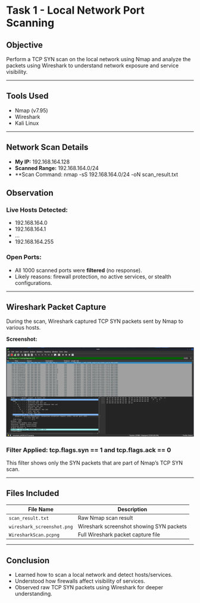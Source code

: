 # Task 1 - Local Network Port Scanning

## Objective
Perform a TCP SYN scan on the local network using Nmap and analyze the packets using Wireshark to understand network exposure and service visibility.

---

## Tools Used
- Nmap (v7.95)
- Wireshark
- Kali Linux

---

## Network Scan Details
- **My IP:** 192.168.164.128
- **Scanned Range:** 192.168.164.0/24
- **Scan Command: nmap -sS 192.168.164.0/24 -oN scan_result.txt

## Observation

### Live Hosts Detected:
- 192.168.164.0  
- 192.168.164.1  
- ...  
- 192.168.164.255

### Open Ports:
- All 1000 scanned ports were **filtered** (no response).
- Likely reasons: firewall protection, no active services, or stealth configurations.

---

## Wireshark Packet Capture

During the scan, Wireshark captured TCP SYN packets sent by Nmap to various hosts.

**Screenshot:**

![Wireshark TCP SYN](wireshark_screenshot.png)

### Filter Applied: tcp.flags.syn == 1 and tcp.flags.ack == 0

This filter shows only the SYN packets that are part of Nmap’s TCP SYN scan.

---

## Files Included

| File Name                          | Description                                  |
|-----------------------------------|----------------------------------------------|
| `scan_result.txt`                 | Raw Nmap scan result                         |
| `wireshark_screenshot.png`| Wireshark screenshot showing SYN packets     |
| `WiresharkScan.pcpng`             | Full Wireshark packet capture file |

---

## Conclusion

- Learned how to scan a local network and detect hosts/services.
- Understood how firewalls affect visibility of services.
- Observed raw TCP SYN packets using Wireshark for deeper understanding.




